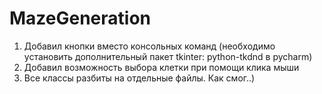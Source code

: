 # MazeGeneration

1. Добавил кнопки вместо консольных команд (необходимо установить дополнительный пакет tkinter: python-tkdnd в pycharm)
2. Добавил возможность выбора клетки при помощи клика мыши
3. Все классы разбиты на отдельные файлы. Как смог..)
